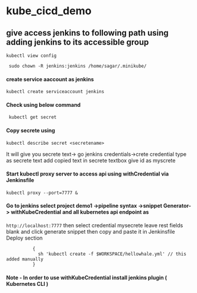 # kube_cicd_demo
## give access jenkins to following path using adding jenkins to its accessible group
```` kubectl view config ````

```` sudo chown -R jenkins:jenkins /home/sagar/.minikube/````

#### create service aaccount as jenkins
```` kubectl create serviceaccount jenkins ````

#### Check using below command

```` kubectl get secret````

#### Copy secrete using 

```` kubectl describe secret <secretename> ````

It will give you secrete text-> go jenkins credentials->crete credential type as secrete text
add copied text in secrete textbox give id as myscrete

#### Start kubectl proxy server to access api using withCredential via Jenkinsfile

```` kubectl proxy --port=7777 & ````

#### Go to jenkins select project demo1 ->pipeline syntax ->snippet Generator-> withKubeCredential and all kubernetes api endpoint as

```` http://localhost:7777 ```` then select credential mysecrete leave rest fields blank and click generate snippet then copy and paste it in Jenkinsfile Deploy section

```` withKubeCredentials(kubectlCredentials: [[caCertificate: '', clusterName: '', contextName: '', credentialsId: 'mysecrete', namespace: '', serverUrl: 'http://localhost:7777']]) 
          {
            sh 'kubectl create -f $WORKSPACE/hellowhale.yml' // this added manually
          }
````

#### Note - In order to use withKubeCredential install jenkins plugin ( Kubernetes CLI )



